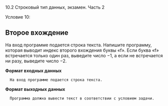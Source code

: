 10.2 Строковый тип данных, экзамен. Часть 2

Условие 10:

## Второе вхождение ##

На вход программе подается строка текста. Напишите программу, которая выводит индекс второго вхождения буквы «f». Если буква «f» встречается только один раз, выведите число −1, а если не встречается ни разу, выведите число −2.

**Формат входных данных**

      На вход программе подается строка текста.
      
**Формат выходных данных**

      Программа должна вывести текст в соответствии с условием задачи.
